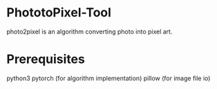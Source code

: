 # PhototoPixel-Tool
photo2pixel is an algorithm converting photo into pixel art.
# Prerequisites
python3
pytorch (for algorithm implementation)
pillow (for image file io)
